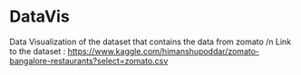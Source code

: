 # DataVis
Data Visualization of the dataset that contains the data from zomato
/n
Link to the dataset : https://www.kaggle.com/himanshupoddar/zomato-bangalore-restaurants?select=zomato.csv
